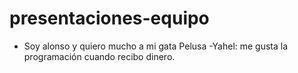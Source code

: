 # presentaciones-equipo
- Soy alonso y quiero mucho a mi gata Pelusa
-Yahel: me gusta la programación cuando recibo dinero.
